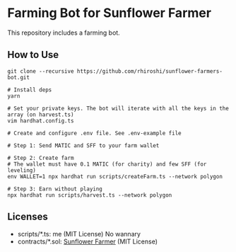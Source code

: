 # Farming Bot for Sunflower Farmer
This repository includes a farming bot.

## How to Use

```shell
git clone --recursive https://github.com/rhiroshi/sunflower-farmers-bot.git

# Install deps
yarn

# Set your private keys. The bot will iterate with all the keys in the array (on harvest.ts)
vim hardhat.config.ts

# Create and configure .env file. See .env-example file

# Step 1: Send MATIC and SFF to your farm wallet

# Step 2: Create farm
# The wallet must have 0.1 MATIC (for charity) and few SFF (for leveling)
env WALLET=1 npx hardhat run scripts/createFarm.ts --network polygon

# Step 3: Earn without playing
npx hardhat run scripts/harvest.ts --network polygon
```

## Licenses
- scripts/*.ts: me (MIT License) No wannary
- contracts/*.sol: [Sunflower Farmer](https://github.com/sunflower-farmers/sunflower-farmers) (MIT License)
